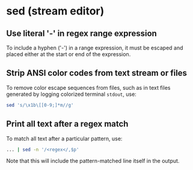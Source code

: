 # sed (stream editor)

## Use literal '-' in regex range expression

To include a hyphen ('-') in a range expression, it must be escaped and placed
either at the start or end of the expression.

## Strip ANSI color codes from text stream or files

To remove color escape sequences from files, such as in text files generated by
logging colorized terminal `stdout`, use:
```sh
sed 's/\x1b\[[0-9;]*m//g'
```

## Print all text after a regex match

To match all text after a particular pattern, use:
```sh
... | sed -n '/<regex</,$p'
```

Note that this will include the pattern-matched line itself in the output.
